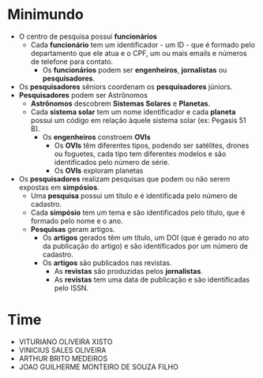 # Minimundo

- O centro de pesquisa possui **funcionários**
    - Cada **funcionário** tem um identificador -  um ID - que é formado pelo departamento que ele atua e o CPF, um ou mais emails e números de telefone para contato.
        - Os **funcionários** podem ser **engenheiros**, **jornalistas** ou **pesquisadores**.
- Os **pesquisadores** sêniors coordenam os **pesquisadores** júniors.
- **Pesquisadores** podem ser Astrônomos
    - **Astrônomos** descobrem **Sistemas Solares** e **Planetas**.
    - Cada **sistema solar** tem um nome identificador e cada **planeta** possui um código em relação àquele sistema solar (ex: Pegasis 51 B).
        - Os **engenheiros** constroem **OVIs**
            - Os **OVIs** têm diferentes tipos, podendo ser satélites, drones ou foguetes, cada tipo tem diferentes modelos e são identificados pelo número de série.
            - Os **OVIs** exploram planetas
- Os **pesquisadores** realizam pesquisas que podem ou não serem expostas em **simpósios**.
    - Uma **pesquisa** possui um título e é identificada pelo número de cadastro.
    - Cada **simpósio** tem um tema e são identificados pelo título, que é formado pelo nome e o ano.
    - **Pesquisas** geram artigos.
        - Os **artigos** gerados têm um título, um DOI (que é gerado no ato da publicação do artigo) e são identificados por um número de cadastro.
        - Os **artigos** são publicados nas revistas.
            - As **revistas** são produzidas pelos **jornalistas**.
            - As **revistas** tem uma data de publicação e são identificadas pelo ISSN.

# Time
- VITURIANO OLIVEIRA XISTO
- VINICIUS SALES OLIVEIRA
- ARTHUR BRITO MEDEIROS
- JOAO GUILHERME MONTEIRO DE SOUZA FILHO
